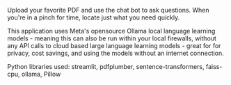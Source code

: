 Upload your favorite PDF and use the chat bot to ask questions. When you're in a pinch for time, locate just what you need quickly. 

This application uses Meta's opensource Ollama local language learning models - meaning this can also be run within your local firewalls, without any API calls to cloud based large language learning models - great for for privacy, cost savings, and using the models without an internet connection.

Python libraries used: streamlit, pdfplumber, sentence-transformers, faiss-cpu, ollama, Pillow
